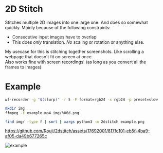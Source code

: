 # 2D Stitch
Stitches multiple 2D images into one large one. And does so somewhat quickly. Mainly because of the following constraints:  
- Consecutive input images have to overlap
- This does *only* translation. *No* scaling or rotation or anything else. 

My usecase for this is stitching together screenshots. Like scrolling a webpage that doesn't fit on screen at once.  
Also works fine with screen recordings! (as long as you convert all the frames to images)

# Example
```bash
wf-recorder -g "$(slurp)" -r 5 -F format=rgb24 -x rgb24 -p preset=slow -p tune=animation -c libx264rgb -f example.mp4

mkdir img
ffmpeg -i example.mp4 img/%06d.png

find img/ -type f | sort | xargs python3 -m 2dstitch example.png
```


https://github.com/Rouji/2dstitch/assets/17692001/817fc101-eb5f-4ba9-af05-da49b677265c

![example](https://github.com/Rouji/2dstitch/assets/17692001/917d6ade-6060-4720-9522-35cd05fa8bff)
